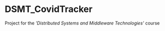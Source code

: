 # DSMT_CovidTracker
Project for the <i>'Distributed Systems and Middleware Technologies'</i> course
